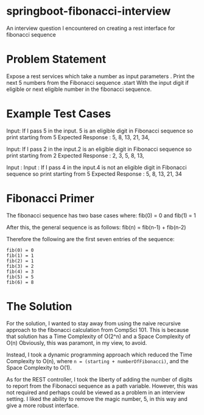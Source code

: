 # springboot-fibonacci-interview
An interview question I encountered on creating a rest interface for fibonacci sequence


# Problem Statement
Expose a rest services which take a number as input parameters . Print the next 5 numbers from the Fibonacci sequence .start 
With the input digit if eligible or next eligible number in the fibonacci sequence.


# Example Test Cases
Input: If I pass 5 in the input. 5 is an eligible digit in Fibonacci sequence so print starting from 5
Expected Response :  5, 8, 13, 21, 34,

Input: If I pass 2 in the input.2 is an eligible digit in Fibonacci sequence so print starting from 2
Expected Response :  2, 3, 5, 8, 13,

Input :
Input : If I pass 4 in the input.4 is not an eligible digit in Fibonacci sequence so print starting from 5
Expected Response :  5, 8, 13, 21, 34


# Fibonacci Primer

The fibonacci sequence has two base cases where:
fib(0) = 0 and fib(1) = 1

After this, the general sequence is as follows:
fib(n) = fib(n-1) + fib(n-2)

Therefore the following are the first seven entries of the sequence:
```
fib(0) = 0
fib(1) = 1
fib(2) = 1
fib(3) = 2
fib(4) = 3
fib(5) = 5
fib(6) = 8
```

# The Solution

For the solution, I wanted to stay away from using the naive recursive approach
to the fibonacci calculation from CompSci 101. This is because that solution has
a Time Complexity of O(2^n) and a Space Complexity of O(n)
Obviously, this was paramont, in my view, to avoid.

Instead, I took a dynamic programming approach which reduced the Time Complexity to 
O(n), where `n = (starting + numberOfFibonacci)`, and the Space Complexity to O(1).

As for the REST controller, I took the liberty of adding the number of digits
to report from the Fibonacci sequence as a path variable. However, this was
not required and perhaps could be viewed as a problem in an interview setting.
I liked the ability to remove the magic number, 5, in this way and give a more robust
interface.